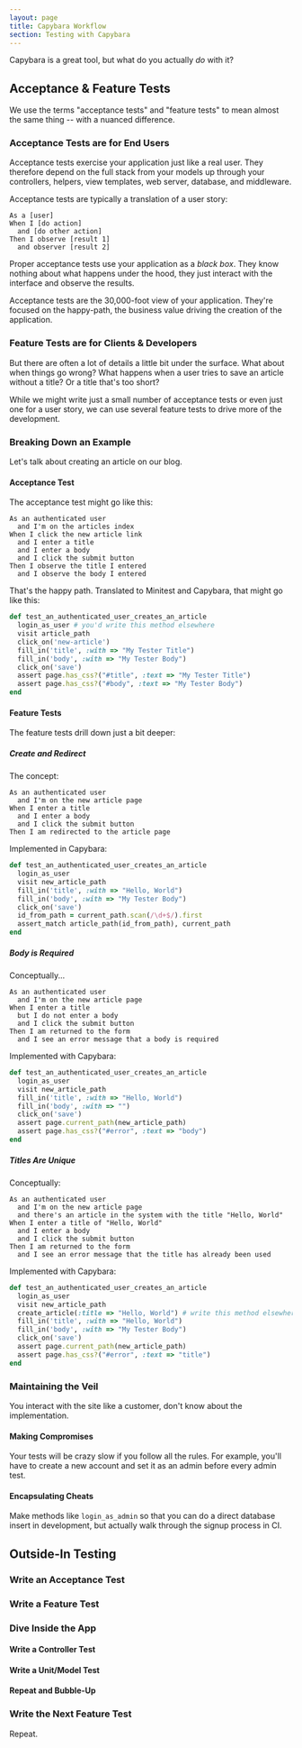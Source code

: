 ```yaml
---
layout: page
title: Capybara Workflow
section: Testing with Capybara
---
```


Capybara is a great tool, but what do you actually *do* with it?

## Acceptance & Feature Tests

We use the terms "acceptance tests" and "feature tests" to mean almost the same thing -- with a nuanced difference.

### Acceptance Tests are for End Users

Acceptance tests exercise your application just like a real user. They therefore depend on the full stack from your models up through your controllers, helpers, view templates, web server, database, and middleware. 

Acceptance tests are typically a translation of a user story:

```plain
As a [user]
When I [do action] 
  and [do other action]
Then I observe [result 1]
  and observer [result 2]
```

Proper acceptance tests use your application as a *black box*. They know nothing about what happens under the hood, they just interact with the interface and observe the results.

Acceptance tests are the 30,000-foot view of your application. They're focused on the happy-path, the business value driving the creation of the application.

### Feature Tests are for Clients & Developers

But there are often a lot of details a little bit under the surface. What about when things go wrong? What happens when a user tries to save an article without a title? Or a title that's too short?

While we might write just a small number of acceptance tests or even just one for a user story, we can use several feature tests to drive more of the development.

### Breaking Down an Example

Let's talk about creating an article on our blog.

#### Acceptance Test

The acceptance test might go like this:

```plain
As an authenticated user
  and I'm on the articles index
When I click the new article link
  and I enter a title
  and I enter a body
  and I click the submit button
Then I observe the title I entered
  and I observe the body I entered
```

That's the happy path. Translated to Minitest and Capybara, that might go like this:

```ruby
def test_an_authenticated_user_creates_an_article
  login_as_user # you'd write this method elsewhere
  visit article_path
  click_on('new-article')
  fill_in('title', :with => "My Tester Title")
  fill_in('body', :with => "My Tester Body")
  click_on('save')
  assert page.has_css?("#title", :text => "My Tester Title")
  assert page.has_css?("#body", :text => "My Tester Body")
end
```

#### Feature Tests

The feature tests drill down just a bit deeper:

##### Create and Redirect

The concept:

```plain
As an authenticated user
  and I'm on the new article page
When I enter a title
  and I enter a body
  and I click the submit button
Then I am redirected to the article page
```

Implemented in Capybara:

```ruby
def test_an_authenticated_user_creates_an_article
  login_as_user
  visit new_article_path
  fill_in('title', :with => "Hello, World")
  fill_in('body', :with => "My Tester Body")
  click_on('save')
  id_from_path = current_path.scan(/\d+$/).first
  assert_match article_path(id_from_path), current_path
end
```

##### Body is Required

Conceptually...

```plain
As an authenticated user
  and I'm on the new article page
When I enter a title
  but I do not enter a body
  and I click the submit button
Then I am returned to the form
  and I see an error message that a body is required
```

Implemented with Capybara:

```ruby
def test_an_authenticated_user_creates_an_article
  login_as_user
  visit new_article_path
  fill_in('title', :with => "Hello, World")
  fill_in('body', :with => "")
  click_on('save')
  assert page.current_path(new_article_path)
  assert page.has_css?("#error", :text => "body")
end
```

##### Titles Are Unique

Conceptually:

```plain
As an authenticated user
  and I'm on the new article page
  and there's an article in the system with the title "Hello, World"
When I enter a title of "Hello, World"
  and I enter a body
  and I click the submit button
Then I am returned to the form
  and I see an error message that the title has already been used
```

Implemented with Capybara:

```ruby
def test_an_authenticated_user_creates_an_article
  login_as_user
  visit new_article_path
  create_article(:title => "Hello, World") # write this method elsewhere
  fill_in('title', :with => "Hello, World")
  fill_in('body', :with => "My Tester Body")
  click_on('save')
  assert page.current_path(new_article_path)
  assert page.has_css?("#error", :text => "title")
end
```

### Maintaining the Veil

You interact with the site like a customer, don't know about the implementation.

#### Making Compromises

Your tests will be crazy slow if you follow all the rules. For example, you'll have to create a new account and set it as an admin before every admin test.

#### Encapsulating Cheats

Make methods like `login_as_admin` so that you can do a direct database insert in development, but actually walk through the signup process in CI.

## Outside-In Testing

### Write an Acceptance Test

### Write a Feature Test

### Dive Inside the App

#### Write a Controller Test

#### Write a Unit/Model Test

#### Repeat and Bubble-Up

### Write the Next Feature Test

Repeat.